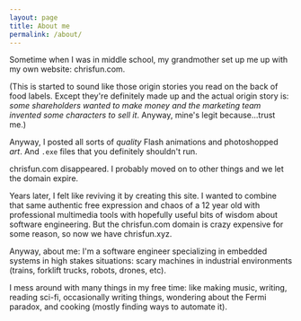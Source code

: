 ```yaml
---
layout: page
title: About me
permalink: /about/
---
```


Sometime when I was in middle school, my grandmother set up me up with my own website: chrisfun.com. 

(This is started to sound like those origin stories you read on the back of food labels. 
Except they're definitely made up and the actual origin story is: *some shareholders wanted to make money and the marketing team invented some characters to sell it*. 
Anyway, mine's legit because...trust me.)

Anyway, I posted all sorts of *quality* Flash animations and photoshopped *art*. And `.exe` files that you definitely shouldn't run.

chrisfun.com disappeared. I probably moved on to other things and we let the domain expire. 

Years later, I felt like reviving it by creating this site. I wanted to combine that same authentic free expression and chaos of a 12 year old with professional multimedia tools with hopefully useful bits of wisdom about software engineering. But the chrisfun.com domain is crazy expensive for some reason, so now we have chrisfun.xyz. 

Anyway, about me: I'm a software engineer specializing in embedded systems in high stakes situations: scary machines in industrial environments (trains, forklift trucks, robots, drones, etc). 

I mess around with many things in my free time: like making music, writing, reading sci-fi, occasionally writing things, wondering about the Fermi paradox, and cooking (mostly finding ways to automate it). 
